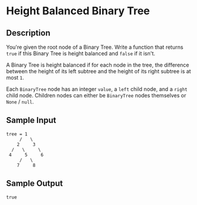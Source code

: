 # Height Balanced Binary Tree

## Description
You're given the root node of a Binary Tree. Write a function that returns `true` if this Binary Tree is height balanced and `false` if it isn't.

A Binary Tree is height balanced if for each node in the tree, the difference between the height of its left subtree and the height of its right subtree is at most `1`.

Each `BinaryTree` node has an integer `value`, a `left` child node, and a `right` child node. Children nodes can either be `BinaryTree` nodes themselves or `None` / `null`.

## Sample Input
```
tree = 1
     /   \
    2     3
  /   \     \
 4     5     6
     /   \
    7     8
```

## Sample Output
```
true
```